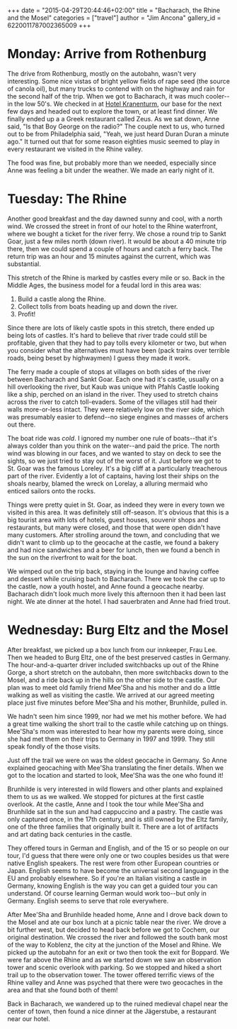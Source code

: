 +++
date = "2015-04-29T20:44:46+02:00"
title = "Bacharach, the Rhine and the Mosel"
categories = ["travel"]
author = "Jim Ancona"
gallery_id = 6220011787002365009
+++

# Monday: Arrive from Rothenburg

The drive from Rothenburg, mostly on the autobahn, wasn't very
interesting. Some nice vistas of bright yellow fields of rape seed
(the source of canola oil), but many trucks to contend with on the
highway and rain for the second half of the trip. When we got to
Bacharach, it was much cooler--in the low 50's. We checked in at
[Hotel Kranenturm](http://kranenturm.com/bacharach-germany/index.html),
our base for the next few days and headed out to explore the town, or
at least find dinner. We finally ended up a a Greek restaurant called
Zeus. As we sat down, Anne said, "Is that Boy George on the radio?"
The couple next to us, who turned out to be from Philadelphia said,
"Yeah, we just heard Duran Duran a minute ago." It turned out that for
some reason eighties music seemed to play in every restaurant we
visited in the Rhine valley.

The food was fine, but probably more than we needed, especially since
Anne was feeling a bit under the weather. We made an early night of it.

# Tuesday: The Rhine

Another good breakfast and the day dawned sunny and cool, with a north
wind. We crossed the street in front of our hotel to the Rhine
waterfront, where we bought a ticket for the river ferry. We chose a
round trip to Sankt Goar, just a few miles north (down river). It
would be about a 40 minute trip there, then we could spend a couple of
hours and catch a ferry back. The return trip was an hour and 15
minutes against the current, which was substantial.

This stretch of the Rhine is marked by castles every mile or so. Back
in the Middle Ages, the business model for a feudal lord in this area was:

1. Build a castle along the Rhine.
2. Collect tolls from boats heading up and down the river.
3. Profit!

Since there are lots of likely castle spots in this stretch, there
ended up being lots of castles. It's hard to believe that river trade
could still be profitable, given that they had to pay tolls every
kilometer or two, but when you consider what the alternatives must
have been (pack trains over terrible roads, being beset by highwaymen)
I guess they made it work.

The ferry made a couple of stops at villages on both sides of the
river between Bacharach and Sankt Goar. Each one had it's castle,
usually on a hill overlooking the river, but Kaub was unique with
Pfahls Castle looking like a ship, perched on an island in the river. They used to
stretch chains across the river to catch toll-evaders. Some of the
villages still had their walls more-or-less intact. They were relatively
low on the river side, which was presumably easier to defend--no siege
engines and masses of archers out there.

The boat ride was *cold*. I ignored my number one rule of boats--that
it's always colder than you think on the water--and paid the price. The north wind
was blowing in our faces, and we wanted to stay on deck to see the
sights, so we just tried to stay out of the worst of it. Just before
we got to St. Goar was the famous Loreley. It's a big cliff at a
particularly treacherous part of the river. Evidently a lot of
captains, having lost their ships on the shoals nearby, blamed the wreck
on Lorelay, a alluring mermaid who enticed sailors onto the rocks.

Things were pretty quiet in St. Goar, as indeed they were in every
town we visited in this area. It was definitely still off-season. It's
obvious that this is a big tourist area with lots of hotels, guest
houses, souvenir shops and restaurants, but many were closed, and
those that were open didn't have many customers. After strolling
around the town, and concluding that we didn't want to climb up to the
geocache at the castle, we found a bakery and had nice sandwiches and
a beer for lunch, then we found a bench in the sun on the riverfront
to wait for the boat.

We wimped out on the trip back, staying in the lounge and having
coffee and dessert while cruising bach to Bacharach. There we took the
car up to the castle, now a youth hostel, and Anne found a geocache
nearby. Bacharach didn't look much more lively this afternoon then it had been
last night. We ate dinner at the hotel. I had sauerbraten and Anne had
fried trout.

# Wednesday: Burg Eltz and the Mosel

After breakfast, we picked up a box lunch from our innkeeper, Frau
Lee. Then we headed to Burg Eltz, one of the best preserved castles in
Germany. The hour-and-a-quarter driver included switchbacks up out of
the Rhine Gorge, a short stretch on the autobahn, then more
switchbacks down to the Mosel, and a ride back up in the hills on the
other side to the castle. Our plan was to meet old family friend
Mee'Sha and his mother and do a little walking as well as visiting the
castle. We arrived at our agreed meeting place just five minutes
before Mee'Sha and his mother, Brunhilde, pulled in.

We hadn't seen him since 1999, nor had we met his mother before. We
had a great time walking the short trail to the castle while catching
up on things. Mee'Sha's mom was interested to hear how my parents were
doing, since she had met them on their trips to Germany in 1997
and 1999. They still speak fondly of the those visits.

Just off the trail we were on was the oldest geocache in Germany. So
Anne explained geocaching with Mee'Sha translating the finer
details. When we got to the location and started to look, Mee'Sha
was the one who found it!

Brunhilde is very interested in wild flowers and other plants and
explained them to us as we walked. We stopped for pictures at the
first castle overlook. At the castle, Anne and I took the tour while
Mee'Sha and Brunhilde sat in the sun and had cappuccino and a
pastry. The castle was only captured once, in the 17th century, and is
still owned by the Eltz family, one of the three families that
originally built it. There are a lot of artifacts and art dating back
centuries in the castle.

They offered tours in German and English, and of the 15 or so people
on our tour, I'd guess that there were only one or two couples besides us
that were native English speakers. The rest were from other European
countries or Japan. English seems to have become the universal second
language in the EU and probably elsewhere. So if you're an Italian
visiting a castle in Germany, knowing English is the way you can get a
guided tour you can understand. Of course learning German would work
too--but only in Germany. English seems to serve that role everywhere.

After Mee'Sha and Brunhilde headed home, Anne and I drove back down to
the Mosel and ate our box lunch at a picnic table near the river. We
drove a bit further west, but decided to head back before we got to
Cochem, our original destination. We crossed the river and followed
the south bank most of the way to Koblenz, the city at the junction of
the Mosel and Rhine. We picked up the autobahn for an exit or two then
took the exit for Boppard. We were far above the Rhine and as we
started down we saw an observation tower and scenic overlook with
parking. So we stopped and hiked a short trail up to the observation
tower. The tower offered terrific views of the Rhine valley and Anne
was psyched that there were two geocaches in the area and that she
found both of them!

Back in Bacharach, we wandered up to the ruined medieval chapel near
the center of town, then found a nice dinner at the Jägerstube, a
restaurant near our hotel.
